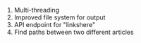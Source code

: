 1. Multi-threading
2. Improved file system for output
3. API endpoint for "linkshere"
4. Find paths between two different articles
